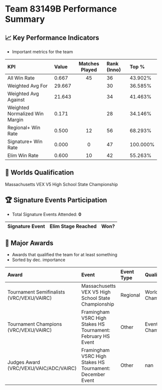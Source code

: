 # Team 83149B Performance Summary

## 📈 Key Performance Indicators
- Important metrics for the team

| KPI | Value | Matches Played | Rank (Inno) | Top % |
|:---|:-----|:--------------:|:----|:-----|
| All Win Rate | 0.667 | 45 | 36 | 43.902% |
| Weighted Avg For | 29.667 |  | 30 | 36.585% |
| Weighted Avg Against | 21.643 |  | 34 | 41.463% |
| Weighted Normalized Win Margin | 0.171 |  | 28 | 34.146% |
| Regional+ Win Rate | 0.500 | 12 | 56 | 68.293% |
| Signature+ Win Rate | 0.000 | 0 | 47 | 100.000% |
| Elim Win Rate | 0.600 | 10 | 42 | 55.263% |


## 🎯 Worlds Qualification
Massachusetts VEX V5 High School State Championship

## 🏆 Signature Events Participation
- Total Signature Events Attended: **0**

| Signature Event | Elim Stage Reached | Won? |
|:----------------|:-------------------|:----|


## 🥇 Major Awards
- Awards that qualified the team for at least something
- Sorted by dec. importance

| Award | Event | Event Type | Qualification |
|:------|:------|:-----------|:--------------|
| Tournament Semifinalists (VRC/VEXU/VAIRC) | Massachusetts VEX V5 High School State Championship | Regional | World Championship |
| Tournament Champions (VRC/VEXU/VAIRC) | Framingham V5RC High Stakes HS Tournament: February HS Event | Other | Event Region Championship |
| Judges Award (VRC/VEXU/VAIC/ADC/VAIRC) | Framingham V5RC High Stakes HS Tournament: December Event | Other | nan |

